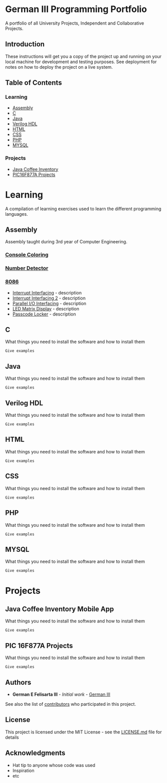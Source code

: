 # **German III Programming Portfolio**
A portfolio of all University Projects, Independent and Collaborative Projects.

## Introduction

These instructions will get you a copy of the project up and running on your local machine for development and testing purposes. See deployment for notes on how to deploy the project on a live system.

## Table of Contents

### **Learning**
- [Assembly](https://github.com/germaniii/German-III-Portfolio##assembly)
- [C](https://github.com/germaniii/German-III-Portfolio#c)
- [Java](https://github.com/germaniii/German-III-Portfolio#java)
- [Verilog HDL](https://github.com/germaniii/German-III-Portfolio#verilog-hdl)
- [HTML](https://github.com/germaniii/German-III-Portfolio#html)
- [CSS](https://github.com/germaniii/German-III-Portfolio#css)
- [PHP](https://github.com/germaniii/German-III-Portfolio#php)
- [MYSQL](https://github.com/germaniii/German-III-Portfolio#mysql)

### **Projects**
- [Java Coffee Inventory](https://github.com/germaniii/German-III-Portfolio#assembly)
- [PIC16F877A Projects](https://github.com/germaniii/German-III-Portfolio#c)

# **Learning**

A compilation of learning exercises used to learn the different programming languages.

## Assembly
Assembly taught during 3rd year of Computer Engineering.

### [Console Coloring](https://github.com/germaniii/German-III-Portfolio/tree/codes/Learning/Assembly/Console%20Coloring)
### [Number Detector](https://github.com/germaniii/German-III-Portfolio/tree/codes/Learning/Assembly/Number%20Detector)
### [8086](https://github.com/germaniii/German-III-Portfolio/tree/codes/Learning/Assembly/8086)
* [Interrupt Interfacing](https://github.com/germaniii/German-III-Portfolio/tree/codes/Learning/Assembly/8086/Interrupt%20Interfacing) - description
* [Interrupt Interfacing 2](https://github.com/germaniii/German-III-Portfolio/tree/codes/Learning/Assembly/8086/Interrupt%20Interfacing%202) - description
* [Parallel I/O Interfacing](https://github.com/germaniii/German-III-Portfolio/tree/codes/Learning/Assembly/8086/Parallel%20IO%20Interfacing) - description
* [LED Matrix Display](https://github.com/germaniii/German-III-Portfolio/tree/codes/Learning/Assembly/8086/LED%20Matrix%20Display) - description
* [Passcode Locker](https://github.com/germaniii/German-III-Portfolio/tree/codes/Learning/Assembly/8086/Parallel%20IO%20Interfacing) - description

C
---------
What things you need to install the software and how to install them

```
Give examples
```

Java
---------

What things you need to install the software and how to install them

```
Give examples
```

Verilog HDL
---------

What things you need to install the software and how to install them

```
Give examples
```

HTML
---------

What things you need to install the software and how to install them

```
Give examples
```

CSS
---------

What things you need to install the software and how to install them

```
Give examples
```

PHP
---------

What things you need to install the software and how to install them

```
Give examples
```

MYSQL
---------

What things you need to install the software and how to install them

```
Give examples
```


# **Projects**

Java Coffee Inventory Mobile App
---------

What things you need to install the software and how to install them

```
Give examples
```

PIC 16F877A Projects
---------

What things you need to install the software and how to install them

```
Give examples
```

## Authors

* **German E Felisarta III** - *Initial work* - [German III](https://github.com/germaniii)

See also the list of [contributors](https://github.com/your/project/contributors) who participated in this project.

## License

This project is licensed under the MIT License - see the [LICENSE.md](LICENSE.md) file for details

## Acknowledgments

* Hat tip to anyone whose code was used
* Inspiration
* etc
